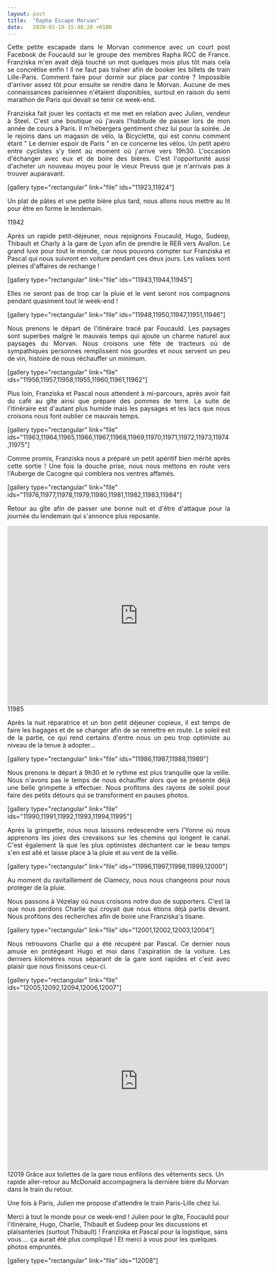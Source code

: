 ```yaml
---
layout: post
title:  "Rapha Escape Morvan"
date:   2020-03-10 15:48:20 +0100
---
```

<p style="text-align: justify;">Cette petite escapade dans le Morvan commence avec un court post Facebook de Foucauld sur le groupe des membres Rapha RCC de France. Franziska m'en avait déjà touché un mot quelques mois plus tôt mais cela se concrétise enfin !
Il ne faut pas traîner afin de booker les billets de train Lille-Paris. Comment faire pour dormir sur place par contre ? Impossible d'arriver assez tôt pour ensuite se rendre dans le Morvan. Aucune de mes connaissances parisiennes n'étaient disponibles, surtout en raison du semi marathon de Paris qui devait se tenir ce week-end.</p>
<p style="text-align: justify;">Franziska fait jouer les contacts et me met en relation avec Julien, vendeur à Steel. C'est une boutique où j'avais l'habitude de passer lors de mon année de cours à Paris. Il m'hébergera gentiment chez lui pour la soirée.
Je le rejoins dans un magasin de vélo, la Bicyclette, qui est connu comment étant " Le dernier espoir de Paris " en ce concerne les vélos.
Un petit apéro entre cyclistes s'y tient au moment où j'arrive vers 19h30. L'occasion d'échanger avec eux et de boire des bières. C'est l'opportunité aussi d'acheter un nouveau moyeu pour le vieux Preuss que je n'arrivais pas à trouver auparavant.</p>
[gallery type="rectangular" link="file" ids="11923,11924"]
<p style="text-align: justify;">Un plat de pâtes et une petite bière plus tard, nous allons nous mettre au lit pour être en forme le lendemain.</p>
11942
<p style="text-align: justify;">Après un rapide petit-déjeuner, nous rejoignons Foucauld, Hugo, Sudeep, Thibault et Charly à la gare de Lyon afin de prendre le RER vers Avallon.
Le grand luxe pour tout le monde, car nous pouvons compter sur Franziska et Pascal qui nous suivront en voiture pendant ces deux jours. Les valises sont pleines d'affaires de rechange !</p>
[gallery type="rectangular" link="file" ids="11943,11944,11945"]
<p style="text-align: justify;">Elles ne seront pas de trop  car la pluie et le vent seront nos compagnons pendant quasiment tout le week-end !</p>
[gallery type="rectangular" link="file" ids="11948,11950,11947,11951,11946"]
<p style="text-align: justify;">Nous prenons le départ de l'itinéraire tracé par Foucauld. Les paysages sont superbes malgré le mauvais temps qui ajoute un charme naturel aux paysages du Morvan.
Nous croisons une fête de tracteurs où de sympathiques personnes remplissent nos gourdes et nous servent un peu de vin, histoire de nous réchauffer un minimum.</p>
[gallery type="rectangular" link="file" ids="11956,11957,11958,11955,11960,11961,11962"]
<p style="text-align: justify;">Plus loin, Franziska et Pascal nous attendent à mi-parcours, après avoir fait du café au gîte ainsi que préparé des pommes de terre.
La suite de l'itinéraire est d'autant plus humide mais les paysages et les lacs que nous croisons nous font oublier ce mauvais temps.</p>
[gallery type="rectangular" link="file" ids="11963,11964,11965,11966,11967,11968,11969,11970,11971,11972,11973,11974,11975"]
<p style="text-align: justify;">Comme promis, Franziska nous a préparé un petit apéritif bien mérité après cette sortie !
Une fois la douche prise, nous nous mettons en route vers l'Auberge de Cacogne qui comblera nos ventres affamés.</p>
[gallery type="rectangular" link="file" ids="11976,11977,11978,11979,11980,11981,11982,11983,11984"]
<p style="text-align: justify;">Retour au gîte afin de passer une bonne nuit et d'être d'attaque pour la journée du lendemain qui s'annonce plus reposante.</p>

<center><iframe src="https://www.strava.com/activities/3145685116/embed/0cb9061844612f9574dd339f6d4d8e7b8efda054" width="590" height="405" frameborder="0" scrolling="no"></iframe></center>
11985
<p style="text-align: justify;">Après la nuit réparatrice et un bon petit déjeuner copieux, il est temps de faire les bagages et de se changer afin de se remettre en route.
Le soleil est de la partie, ce qui rend certains d'entre nous un peu trop optimiste au niveau de la tenue à adopter...</p>
[gallery type="rectangular" link="file" ids="11986,11987,11988,11989"]
<p style="text-align: justify;">Nous prenons le départ à 9h30 et le rythme est plus tranquille que la veille. Nous n'avons pas le temps de nous échauffer alors que se présente déjà une belle grimpette à effectuer. Nous profitons des rayons de soleil pour faire des petits détours qui se transforment en pauses photos.</p>
[gallery type="rectangular" link="file" ids="11990,11991,11992,11993,11994,11995"]
<p style="text-align: justify;">Après la grimpette, nous nous laissons redescendre vers l'Yonne où nous apprenons les joies des crevaisons sur les chemins qui longent le canal. C'est également là que les plus optimistes déchantent car le beau temps s'en est allé et laisse place à la pluie et au vent de la veille.</p>
[gallery type="rectangular" link="file" ids="11996,11997,11998,11999,12000"]
<p style="text-align: justify;">Au moment du ravitaillement de Clamecy, nous nous changeons pour nous protéger de la pluie.</p>
<p style="text-align: justify;">Nous passons à Vézelay où nous croisons notre duo de supporters. C'est là que nous perdons Charlie qui croyait que nous étions déjà partis devant. Nous profitons des recherches afin de boire une Franziska's tisane.</p>
[gallery type="rectangular" link="file" ids="12001,12002,12003,12004"]
<p style="text-align: justify;">Nous retrouvons Charlie qui a été récupéré par Pascal. Ce dernier nous amuse en protégeant Hugo et moi dans l'aspiration de la voiture. Les derniers kilomètres nous séparant de la gare sont rapides et c'est avec plaisir que nous finissons ceux-ci.</p>
[gallery type="rectangular" link="file" ids="12005,12092,12094,12006,12007"]

<center><iframe src="https://www.strava.com/activities/3145679777/embed/7ee233e93d4808d82e04a15760a0cf3c39dc4f79" width="590" height="405" frameborder="0" scrolling="no"></iframe></center>
12019
Grâce aux toilettes de la gare nous enfilons des vêtements secs. Un rapide aller-retour au McDonald accompagnera la dernière bière du Morvan dans le train du retour.

Une fois à Paris, Julien me propose d'attendre le train Paris-Lille chez lui.

Merci à tout le monde pour ce week-end ! Julien pour le gîte, Foucauld pour l'itinéraire, Hugo, Charlie, Thibault et Sudeep pour les discussions et plaisanteries (surtout Thibault) ! Franziska et Pascal pour la logistique, sans vous ... ça aurait été plus compliqué !
Et merci à vous pour les quelques photos empruntés.

[gallery type="rectangular" link="file" ids="12008"]